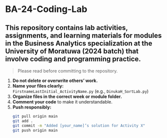# BA-24-Coding-Lab


## This repository contains lab activities, assignments, and learning materials for modules in the Business Analytics specialization at the University of Moratuwa (2024 batch) that involve coding and programming practice.


> Please read before committing to the repository.

1. **Do not delete or overwrite others’ work.**
2. **Name your files clearly:**  
   `FirstnameLastInitial_ActivityName.py` (e.g., `DinukaH_SortLab.py`)
3. **Organize files in the correct week or module folder.**
4. **Comment your code** to make it understandable.
5. **Push responsibly:**  
   ```bash
   git pull origin main
   git add .
   git commit -m "Added [your_name]’s solution for Activity X"
   git push origin main